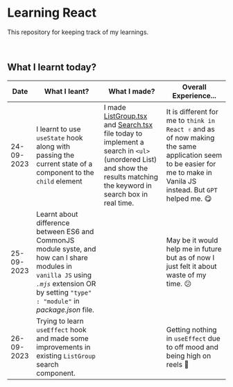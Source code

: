 # Learning React

This repository for keeping track of my learnings.

<br>

## What I learnt today?

| Date | What I leant? | What I made? | Overall Experience... |
| ---- | -------- | -------- | ------------- |
| 24-09-2023   | I learnt to use `useState` hook along with passing the current state of a component to the `child` element | I made [ListGroup.tsx](https://github.com/mohiwalla/react/blob/mohiwalla/src/components/ListGroup.tsx) and [Search.tsx](https://github.com/mohiwalla/react/blob/mohiwalla/src/components/Search.tsx) file today to implement a search in `<ul>` (unordered List) and show the results matching the keyword in search box in real time. | It is different for me to `think in React ✌` and as of now making the same application seem to be easier for me to make in Vanila JS instead. But `GPT` helped me. 😋|
| 25-09-2023   | Learnt about difference between ES6 and CommonJS module syste, and how can I share modules in `vanilla JS` using *`.mjs`* extension OR by setting `"type" : "module"` in *package.json* file. | | May be it would help me in future but as of now I just felt it about waste of my time. 😕 |
| 26-09-2023   | Trying to learn `useEffect` hook and made some improvements in existing `ListGroup` search component. | | Getting nothing in `useEffect` due to off mood and being high on reels 🤤 |
